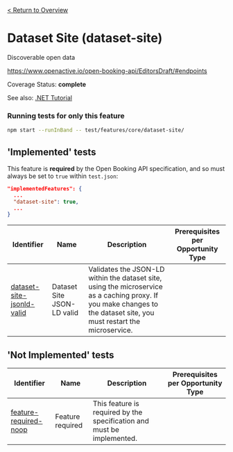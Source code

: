 [< Return to Overview](../../README.md)
# Dataset Site (dataset-site)

Discoverable open data


https://www.openactive.io/open-booking-api/EditorsDraft/#endpoints

Coverage Status: **complete**

See also: [.NET Tutorial](https://tutorials.openactive.io/open-booking-sdk/quick-start-guide/storebookingengine/day-2-open-data-feeds)



### Running tests for only this feature

```bash
npm start --runInBand -- test/features/core/dataset-site/
```



## 'Implemented' tests

This feature is **required** by the Open Booking API specification, and so must always be set to `true` within `test.json`:

```json
"implementedFeatures": {
  ...
  "dataset-site": true,
  ...
}
```

| Identifier | Name | Description | Prerequisites per Opportunity Type |
|------------|------|-------------|---------------|
| [dataset-site-jsonld-valid](./implemented/dataset-site-jsonld-valid-test.js) | Dataset Site JSON-LD valid | Validates the JSON-LD within the dataset site, using the microservice as a caching proxy. If you make changes to the dataset site, you must restart the microservice. |  |



## 'Not Implemented' tests


| Identifier | Name | Description | Prerequisites per Opportunity Type |
|------------|------|-------------|---------------|
| [feature-required-noop](./not-implemented/feature-required-noop-test.js) | Feature required | This feature is required by the specification and must be implemented. |  |

